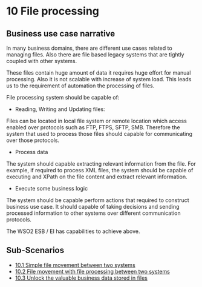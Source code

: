 # 10 File processing

## Business use case narrative

In many business domains, there are different use cases related to managing files. Also there are file based 
legacy systems that are tightly coupled with other systems.

These files contain huge amount of data it requires huge effort for manual processing. Also it is not scalable with increase
of system load. This leads us to the requirement of automation the processing of files.

File processing system should be capable of:

- Reading, Writing and Updating files: 

Files can be located in local file system or remote location which access enabled over protocols such as FTP, FTPS, SFTP,
 SMB. Therefore the system that used to process those files should capable for communicating over those protocols.
 
- Process data

The system should capable extracting relevant information from the file. For example, if required to process XML files,
the system should be capable of executing and XPath on the file content and extract relevant information. 

- Execute some business logic 

The system should be capable perform actions that required to construct business use case. It should capable of taking 
decisions and sending processed information to other systems over different communication protocols.

The WSO2 ESB / EI has capabilities to achieve above.


## Sub-Scenarios
- [10.1 Simple file movement between two systems](10.1-simple-file-movement-between-two-systems)
- [10.2 File movement with file processing between two systems](10.2-file-movement-with-file-processing-between-two-systems)
- [10.3 Unlock the valuable business data stored in files](10.3-unlock-the-valuable-business-data-stored-in-files)
